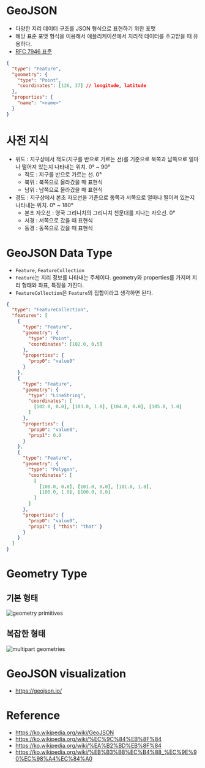 # GeoJSON

- 다양한 지리 데이터 구조를 JSON 형식으로 표현하기 위한 포맷
- 해당 표준 포맷 형식을 이용해서 애플리케이션에서 지리적 데이터를 주고받을 때 유용하다.
- [RFC 7946 표준](https://www.rfc-editor.org/rfc/rfc7946)

```json
{
  "type": "Feature",
  "geometry": {
    "type": "Point",
    "coordinates": [126, 37] // longitude, latitude
  },
  "properties": {
    "name": "<name>"
  }
}
```

# 사전 지식

- 위도 : 지구상에서 적도(지구를 반으로 가르는 선)를 기준으로 북쪽과 남쪽으로 얼마나 떨어져 있는지 나타내는 위치. 0° ~ 90°
  - 적도 : 지구를 반으로 가르는 선. 0°
  - 북위 : 북쪽으로 올라갔을 때 표현식
  - 남위 : 남쪽으로 올라갔을 때 표현식
- 경도 : 지구상에서 본초 자오선을 기준으로 동쪽과 서쪽으로 얼마나 떨어져 있는지 나타내는 위치. 0° ~ 180°
  - 본초 자오선 : 영국 그리니치의 그리니치 천문대를 지나는 자오선. 0°
  - 서경 : 서쪽으로 갔을 때 표현식
  - 동경 : 동쪽으로 갔을 때 표현식

# GeoJSON Data Type

- `Feature`, `FeatureCollection`
- `Feature`는 지리 정보를 나타내는 주체이다. geometry와 properties를 가지며 지리 형태와 좌표, 특징을 가진다.
- `FeatureCollection`은 `Feature`의 집합이라고 생각하면 된다.

```json
{
  "type": "FeatureCollection",
  "features": [
    {
      "type": "Feature",
      "geometry": {
        "type": "Point",
        "coordinates": [102.0, 0.5]
      },
      "properties": {
        "prop0": "value0"
      }
    },
    {
      "type": "Feature",
      "geometry": {
        "type": "LineString",
        "coordinates": [
          [102.0, 0.0], [103.0, 1.0], [104.0, 0.0], [105.0, 1.0]
        ]
      },
      "properties": {
        "prop0": "value0",
        "prop1": 0.0
      }
    },
    {
      "type": "Feature",
      "geometry": {
        "type": "Polygon",
        "coordinates": [
          [
            [100.0, 0.0], [101.0, 0.0], [101.0, 1.0],
            [100.0, 1.0], [100.0, 0.0]
          ]
        ]
      },
      "properties": {
        "prop0": "value0",
        "prop1": { "this": "that" }
      }
    }
  ]
}
```

# Geometry Type

## 기본 형태

![geometry primitives](https://user-images.githubusercontent.com/50051656/198679232-bbd19304-1b92-4921-8de5-25e79ce961e9.png)

## 복잡한 형태

![multipart geometries](https://user-images.githubusercontent.com/50051656/198679224-f930ad6e-8423-4d69-a5f9-8600945906dc.png)

# GeoJSON visualization

- https://geojson.io/

# Reference

- https://ko.wikipedia.org/wiki/GeoJSON
- https://ko.wikipedia.org/wiki/%EC%9C%84%EB%8F%84
- https://ko.wikipedia.org/wiki/%EA%B2%BD%EB%8F%84
- https://ko.wikipedia.org/wiki/%EB%B3%B8%EC%B4%88_%EC%9E%90%EC%98%A4%EC%84%A0
